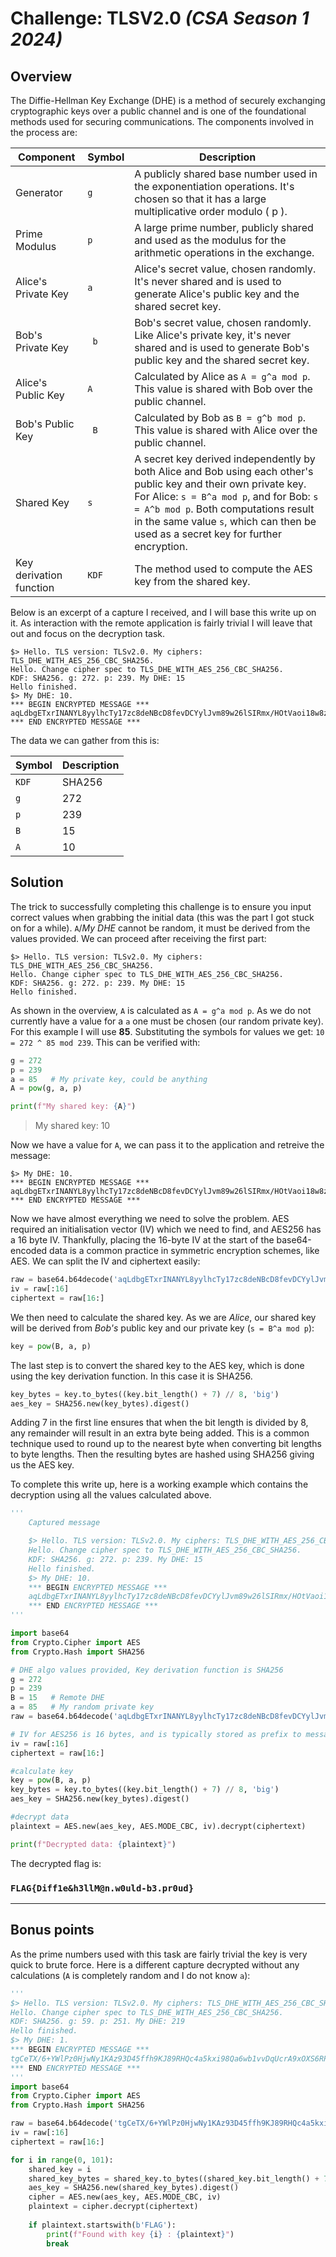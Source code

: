 # Challenge: TLSV2.0 *(CSA Season 1 2024)*

## Overview

The Diffie-Hellman Key Exchange (DHE) is a method of securely exchanging cryptographic keys over a public channel and is one of the foundational methods used for securing communications. The components involved in the process are:

| Component | Symbol | Description |
|-----------|--------|-------------|
| Generator | `g` | A publicly shared base number used in the exponentiation operations. It's chosen so that it has a large multiplicative order modulo \( p \). |
| Prime Modulus | `p` | A large prime number, publicly shared and used as the modulus for the arithmetic operations in the exchange. |
| Alice's Private Key | `a` | Alice's secret value, chosen randomly. It's never shared and is used to generate Alice's public key and the shared secret key. |
| Bob's Private Key | ` b` | Bob's secret value, chosen randomly. Like Alice's private key, it's never shared and is used to generate Bob's public key and the shared secret key. |
| Alice's Public Key | `A` | Calculated by Alice as `A = g^a mod p`. This value is shared with Bob over the public channel. |
| Bob's Public Key | ` B` | Calculated by Bob as `B = g^b mod p`. This value is shared with Alice over the public channel. |
| Shared Key | `s` | A secret key derived independently by both Alice and Bob using each other's public key and their own private key. For Alice: `s = B^a mod p`, and for Bob: `s = A^b mod p`. Both computations result in the same value `s`, which can then be used as a secret key for further encryption. |
| Key derivation function | `KDF` | The method used to compute the AES key from the shared key. |

Below is an excerpt of a capture I received, and I will base this write up on it. As interaction with the remote application is fairly trivial I will leave that out and focus on the decryption task. 
```
$> Hello. TLS version: TLSv2.0. My ciphers: TLS_DHE_WITH_AES_256_CBC_SHA256.
Hello. Change cipher spec to TLS_DHE_WITH_AES_256_CBC_SHA256.
KDF: SHA256. g: 272. p: 239. My DHE: 15
Hello finished.
$> My DHE: 10.
*** BEGIN ENCRYPTED MESSAGE ***
aqLdbgETxrINANYL8yylhcTy17zc8deNBcD8fevDCYylJvm89w26lSIRmx/HOtVaoi18w8zsNFQYWKD/xvF84w==
*** END ENCRYPTED MESSAGE ***
```

The data we can gather from this is:

| Symbol | Description |
|--------|-------------|
| `KDF` | SHA256 |
| `g` | 272 |
| `p` | 239 |
| `B` | 15 |
| `A` | 10 |

## Solution

The trick to successfully completing this challenge is to ensure you input correct values when grabbing the initial data (this was the part I got stuck on for a while). `A`/*My DHE* cannot be random, it must be derived from the values provided. We can proceed after receiving the first part:

```
$> Hello. TLS version: TLSv2.0. My ciphers: TLS_DHE_WITH_AES_256_CBC_SHA256.
Hello. Change cipher spec to TLS_DHE_WITH_AES_256_CBC_SHA256.
KDF: SHA256. g: 272. p: 239. My DHE: 15
Hello finished.
```

As shown in the overview, `A` is calculated as `A = g^a mod p`. As we do not currently have a value for a `a` one must be chosen (our random private key).  For this example I will use **85**. Substituting the symbols for values we get: `10 = 272 ^ 85 mod 239`. This can be verified with:

```python
g = 272
p = 239
a = 85   # My private key, could be anything
A = pow(g, a, p)

print(f"My shared key: {A}")
```
> My shared key: 10

Now we have a value for `A`, we can pass it to the application and retreive the message:

```
$> My DHE: 10.
*** BEGIN ENCRYPTED MESSAGE ***
aqLdbgETxrINANYL8yylhcTy17zc8deNBcD8fevDCYylJvm89w26lSIRmx/HOtVaoi18w8zsNFQYWKD/xvF84w==
*** END ENCRYPTED MESSAGE ***
```

Now we have almost everything we need to solve the problem. AES required an initialisation vector (IV) which we need to find, and AES256 has a 16 byte IV. Thankfully, placing the 16-byte IV at the start of the base64-encoded data is a common practice in symmetric encryption schemes, like AES. We can split the IV and ciphertext easily:

```python
raw = base64.b64decode('aqLdbgETxrINANYL8yylhcTy17zc8deNBcD8fevDCYylJvm89w26lSIRmx/HOtVaoi18w8zsNFQYWKD/xvF84w==')
iv = raw[:16]
ciphertext = raw[16:]
```

We then need to calculate the shared key. As we are *Alice*, our shared key will be derived from *Bob's* public key and our private key (`s = B^a mod p`):

```python
key = pow(B, a, p)
```

The last step is to convert the shared key to the AES key, which is done using the key derivation function. In this case it is SHA256.

```python
key_bytes = key.to_bytes((key.bit_length() + 7) // 8, 'big')
aes_key = SHA256.new(key_bytes).digest()
```

Adding 7 in the first line ensures that when the bit length is divided by 8, any remainder will result in an extra byte being added. This is a common technique used to round up to the nearest byte when converting bit lengths to byte lengths. Then the resulting bytes are hashed using SHA256 giving us the AES key.

To complete this write up, here is a working example which contains the decryption using all the values calculated above.

```python
'''
    Captured message

    $> Hello. TLS version: TLSv2.0. My ciphers: TLS_DHE_WITH_AES_256_CBC_SHA256.
    Hello. Change cipher spec to TLS_DHE_WITH_AES_256_CBC_SHA256.
    KDF: SHA256. g: 272. p: 239. My DHE: 15
    Hello finished.
    $> My DHE: 10.
    *** BEGIN ENCRYPTED MESSAGE ***
    aqLdbgETxrINANYL8yylhcTy17zc8deNBcD8fevDCYylJvm89w26lSIRmx/HOtVaoi18w8zsNFQYWKD/xvF84w==
    *** END ENCRYPTED MESSAGE ***
'''

import base64
from Crypto.Cipher import AES
from Crypto.Hash import SHA256

# DHE algo values provided, Key derivation function is SHA256
g = 272
p = 239
B = 15   # Remote DHE
a = 85   # My random private key
raw = base64.b64decode('aqLdbgETxrINANYL8yylhcTy17zc8deNBcD8fevDCYylJvm89w26lSIRmx/HOtVaoi18w8zsNFQYWKD/xvF84w==')

# IV for AES256 is 16 bytes, and is typically stored as prefix to message
iv = raw[:16]
ciphertext = raw[16:]

#calculate key
key = pow(B, a, p)
key_bytes = key.to_bytes((key.bit_length() + 7) // 8, 'big')
aes_key = SHA256.new(key_bytes).digest()

#decrypt data
plaintext = AES.new(aes_key, AES.MODE_CBC, iv).decrypt(ciphertext)

print(f"Decrypted data: {plaintext}")
```

The decrypted flag is:

### `FLAG{Diff1e&h3llM@n.w0uld-b3.pr0ud}`

----
## Bonus points

As the prime numbers used with this task are fairly trivial the key is very quick to brute force. Here is a different capture decrypted without any calculations (`A` is completely random and I do not know `a`):

```python
'''
$> Hello. TLS version: TLSv2.0. My ciphers: TLS_DHE_WITH_AES_256_CBC_SHA256.
Hello. Change cipher spec to TLS_DHE_WITH_AES_256_CBC_SHA256.
KDF: SHA256. g: 59. p: 251. My DHE: 219
Hello finished.
$> My DHE: 1.
*** BEGIN ENCRYPTED MESSAGE ***
tgCeTX/6+YWlPz0HjwNy1KAz93D45ffh9KJ89RHQc4a5kxi98Qa6wb1vvDqUcrA9xOXS6RP17xRUkH030L/FUQ==
*** END ENCRYPTED MESSAGE ***
'''
import base64
from Crypto.Cipher import AES
from Crypto.Hash import SHA256

raw = base64.b64decode('tgCeTX/6+YWlPz0HjwNy1KAz93D45ffh9KJ89RHQc4a5kxi98Qa6wb1vvDqUcrA9xOXS6RP17xRUkH030L/FUQ==')
iv = raw[:16]
ciphertext = raw[16:]

for i in range(0, 101):
    shared_key = i
    shared_key_bytes = shared_key.to_bytes((shared_key.bit_length() + 7) // 8, 'big')
    aes_key = SHA256.new(shared_key_bytes).digest()
    cipher = AES.new(aes_key, AES.MODE_CBC, iv)
    plaintext = cipher.decrypt(ciphertext)
    
    if plaintext.startswith(b'FLAG'):
        print(f"Found with key {i} : {plaintext}")
        break
```


